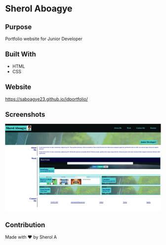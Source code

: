 # Sherol Aboagye

## Purpose
Portfolio website for Junior Developer

## Built With
* HTML
* CSS

## Website
https://saboagye23.github.io/jdportfolio/

## Screenshots
![Screenshot 1](./screenshots/portfolio.png)

## Contribution
Made with ❤ by Sherol A


